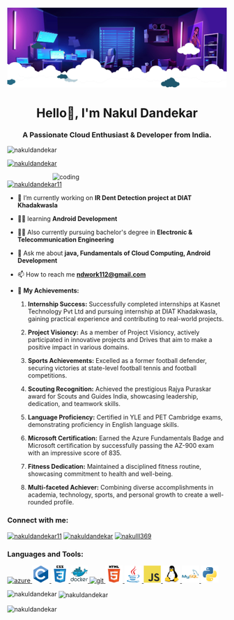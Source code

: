 ![logo](https://github.com/NakulDandekar/NakulDandekar/blob/main/Banner-Introduction-to-3D-Animation.png.webp)
<h1 align="center">Hello🙏, I'm Nakul Dandekar</h1>
<h3 align="center">A Passionate Cloud Enthusiast & Developer from India.</h3>


<p align="left"> <img src="https://komarev.com/ghpvc/?username=nakuldandekar&label=Profile%20views&color=0e75b6&style=flat" alt="nakuldandekar" /> </p>

<p align="left"> <a href="https://github.com/ryo-ma/github-profile-trophy"><img src="https://github-profile-trophy.vercel.app/?username=nakuldandekar" alt="nakuldandekar" /></a> </p>
<img align="right" alt="coding" width="400" src="https://camo.githubusercontent.com/40165a147c3dcea0fa1db780bb533fc5f98546ccfb9d5d05ddb2f429277f5348/68747470733a2f2f616e616c7974696373696e6469616d61672e636f6d2f77702d636f6e74656e742f75706c6f6164732f323031382f31322f646576656c6f7065722d6472696262626c652e676966">

<p align="left"> <a href="https://twitter.com/nakuldandekar11" target="blank"><img src="https://img.shields.io/twitter/follow/nakuldandekar11?logo=twitter&style=for-the-badge" alt="nakuldandekar11" /></a> </p>

- 🔭 I’m currently working on **IR Dent Detection project at DIAT Khadakwasla**

- 👨‍💻 learning **Android Development**

- 🧑‍🎓 Also currently pursuing bachelor's degree in **Electronic & Telecommunication Engineering**

- 💬 Ask me about **java, Fundamentals of Cloud Computing, Android Development**

- 📫 How to reach me **ndwork112@gmail.com**

- 🏅 **My Achievements:**
  
    1. **Internship Success:** Successfully completed internships at Kasnet Technology Pvt Ltd and pursuing internship at DIAT Khadakwasla, gaining practical experience and contributing to real-world projects.

    2. **Project Visioncy:** As a member of Project Visioncy, actively participated in innovative projects and Drives that aim to make a positive impact in various domains.
    3. **Sports Achievements:** Excelled as a former football defender, securing victories at state-level football tennis and football competitions.
    4. **Scouting Recognition:** Achieved the prestigious Rajya Puraskar award for Scouts and Guides India, showcasing leadership, dedication, and teamwork skills.
    5. **Language Proficiency:** Certified in YLE and PET Cambridge exams, demonstrating proficiency in English language skills.
    6. **Microsoft Certification:** Earned the Azure Fundamentals Badge and Microsoft certification by successfully passing the AZ-900 exam with an impressive score of 835.
    7. **Fitness Dedication:** Maintained a disciplined fitness routine, showcasing commitment to health and well-being.
    8. **Multi-faceted Achiever:** Combining diverse accomplishments in academia, technology, sports, and personal growth to create a well-rounded profile.

<h3 align="left">Connect with me:</h3>
<p align="left">
<a href="https://twitter.com/nakuldandekar11" target="blank"><img align="center" src="https://raw.githubusercontent.com/rahuldkjain/github-profile-readme-generator/master/src/images/icons/Social/twitter.svg" alt="nakuldandekar11" height="30" width="40" /></a>
<a href="https://fb.com/nakuldandekar" target="blank"><img align="center" src="https://raw.githubusercontent.com/rahuldkjain/github-profile-readme-generator/master/src/images/icons/Social/facebook.svg" alt="nakuldandekar" height="30" width="40" /></a>
<a href="https://instagram.com/nakulll369" target="blank"><img align="center" src="https://raw.githubusercontent.com/rahuldkjain/github-profile-readme-generator/master/src/images/icons/Social/instagram.svg" alt="nakulll369" height="30" width="40" /></a>

</p>

<h3 align="left">Languages and Tools:</h3>
<p align="left"> <a href="https://azure.microsoft.com/en-in/" target="_blank" rel="noreferrer"> <img src="https://www.vectorlogo.zone/logos/microsoft_azure/microsoft_azure-icon.svg" alt="azure" width="40" height="40"/> </a> <a href="https://www.cprogramming.com/" target="_blank" rel="noreferrer"> <img src="https://raw.githubusercontent.com/devicons/devicon/master/icons/c/c-original.svg" alt="c" width="40" height="40"/> </a> <a href="https://www.w3schools.com/css/" target="_blank" rel="noreferrer"> <img src="https://raw.githubusercontent.com/devicons/devicon/master/icons/css3/css3-original-wordmark.svg" alt="css3" width="40" height="40"/> </a> <a href="https://www.docker.com/" target="_blank" rel="noreferrer"> <img src="https://raw.githubusercontent.com/devicons/devicon/master/icons/docker/docker-original-wordmark.svg" alt="docker" width="40" height="40"/> </a> <a href="https://git-scm.com/" target="_blank" rel="noreferrer"> <img src="https://www.vectorlogo.zone/logos/git-scm/git-scm-icon.svg" alt="git" width="40" height="40"/> </a> <a href="https://www.w3.org/html/" target="_blank" rel="noreferrer"> <img src="https://raw.githubusercontent.com/devicons/devicon/master/icons/html5/html5-original-wordmark.svg" alt="html5" width="40" height="40"/> </a> <a href="https://www.java.com" target="_blank" rel="noreferrer"> <img src="https://raw.githubusercontent.com/devicons/devicon/master/icons/java/java-original.svg" alt="java" width="40" height="40"/> </a> <a href="https://developer.mozilla.org/en-US/docs/Web/JavaScript" target="_blank" rel="noreferrer"> <img src="https://raw.githubusercontent.com/devicons/devicon/master/icons/javascript/javascript-original.svg" alt="javascript" width="40" height="40"/> </a> <a href="https://www.linux.org/" target="_blank" rel="noreferrer"> <img src="https://raw.githubusercontent.com/devicons/devicon/master/icons/linux/linux-original.svg" alt="linux" width="40" height="40"/> </a> <a href="https://www.mysql.com/" target="_blank" rel="noreferrer"> <img src="https://raw.githubusercontent.com/devicons/devicon/master/icons/mysql/mysql-original-wordmark.svg" alt="mysql" width="40" height="40"/> </a> <a href="https://www.python.org" target="_blank" rel="noreferrer"> <img src="https://raw.githubusercontent.com/devicons/devicon/master/icons/python/python-original.svg" alt="python" width="40" height="40"/> </a> </p>

<p><img align="left" src="https://github-readme-stats.vercel.app/api/top-langs?username=nakuldandekar&show_icons=true&locale=en&layout=compact" alt="nakuldandekar" /></p>

<p>&nbsp;<img align="center" src="https://github-readme-stats.vercel.app/api?username=nakuldandekar&show_icons=true&locale=en" alt="nakuldandekar" /></p>

<p><img align="center" src="https://github-readme-streak-stats.herokuapp.com/?user=nakuldandekar&" alt="nakuldandekar" /></p>
